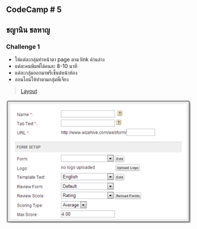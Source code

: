## CodeCamp # 5

## ชญานิน ชลหาญ

### Challenge 1

- ให้แต่ละกลุ่มทำหน้าตา page ตาม link ด้านล่าง  
- แต่ละคนพิมพ์ได้คนละ 8-10 นาที  
- แต่ละกลุ่มออกมาพรีเซ็นต์หน้าห้อง  
- ออนไลน์ให้ทำตามกลุ่มพี่เจียง  

> [Layout](https://cchayanin.githoub.io/challenge1.html)

  ![layout](layout.png)
